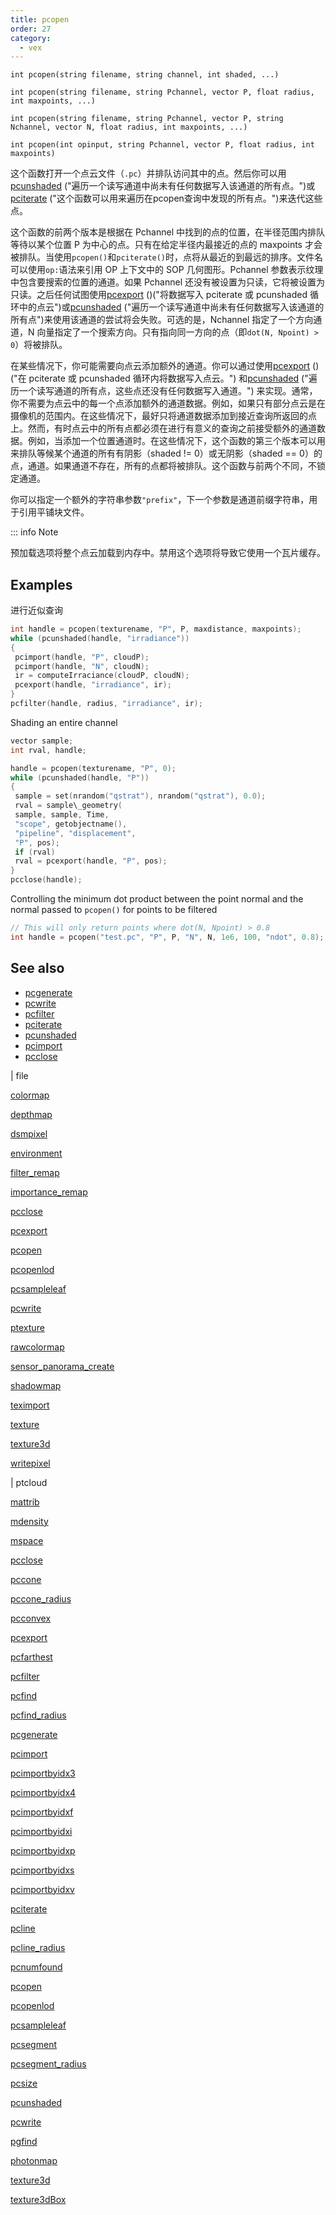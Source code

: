 ```yaml
---
title: pcopen
order: 27
category:
  - vex
---
```


`int pcopen(string filename, string channel, int shaded, ...)`

`int pcopen(string filename, string Pchannel, vector P, float radius, int maxpoints, ...)`

`int pcopen(string filename, string Pchannel, vector P, string Nchannel, vector N, float radius, int maxpoints, ...)`

`int pcopen(int opinput, string Pchannel, vector P, float radius, int maxpoints)`

这个函数打开一个点云文件（`.pc`）并排队访问其中的点。然后你可以用[pcunshaded](pcunshaded.html) ("遍历一个读写通道中尚未有任何数据写入该通道的所有点。")或[pciterate](pciterate.html) ("这个函数可以用来遍历在pcopen查询中发现的所有点。")来迭代这些点。

这个函数的前两个版本是根据在 Pchannel 中找到的点的位置，在半径范围内排队等待以某个位置 P 为中心的点。只有在给定半径内最接近的点的 maxpoints 才会被排队。当使用`pcopen()`和`pciterate()`时，点将从最近的到最远的排序。文件名可以使用`op:`语法来引用 OP 上下文中的 SOP 几何图形。Pchannel 参数表示纹理中包含要搜索的位置的通道。如果 Pchannel 还没有被设置为只读，它将被设置为只读。之后任何试图使用[pcexport](pcexport.html) ()("将数据写入 pciterate 或 pcunshaded 循环中的点云")或[pcunshaded](pcunshaded.html) ("遍历一个读写通道中尚未有任何数据写入该通道的所有点")来使用该通道的尝试将会失败。可选的是，Nchannel 指定了一个方向通道，N 向量指定了一个搜索方向。只有指向同一方向的点（即`dot(N, Npoint) > 0`）将被排队。

在某些情况下，你可能需要向点云添加额外的通道。你可以通过使用[pcexport](pcexport.html) () ("在 pciterate 或 pcunshaded 循环内将数据写入点云。") 和[pcunshaded](pcunshaded.html) ("遍历一个读写通道的所有点，这些点还没有任何数据写入通道。") 来实现。通常，你不需要为点云中的每一个点添加额外的通道数据。例如，如果只有部分点云是在摄像机的范围内。在这些情况下，最好只将通道数据添加到接近查询所返回的点上。然而，有时点云中的所有点都必须在进行有意义的查询之前接受额外的通道数据。例如，当添加一个位置通道时。在这些情况下，这个函数的第三个版本可以用来排队等候某个通道的所有有阴影（shaded != 0）或无阴影（shaded == 0）的点，通道。如果通道不存在，所有的点都将被排队。这个函数与前两个不同，不锁定通道。

你可以指定一个额外的字符串参数`"prefix"`，下一个参数是通道前缀字符串，用于引用平铺块文件。

::: info Note

预加载选项将整个点云加载到内存中。禁用这个选项将导致它使用一个瓦片缓存。

## Examples



进行近似查询

```c
int handle = pcopen(texturename, "P", P, maxdistance, maxpoints);
while (pcunshaded(handle, "irradiance"))
{
 pcimport(handle, "P", cloudP);
 pcimport(handle, "N", cloudN);
 ir = computeIrraciance(cloudP, cloudN);
 pcexport(handle, "irradiance", ir);
}
pcfilter(handle, radius, "irradiance", ir);

```

Shading an entire channel

```c
vector sample;
int rval, handle;

handle = pcopen(texturename, "P", 0);
while (pcunshaded(handle, "P"))
{
 sample = set(nrandom("qstrat"), nrandom("qstrat"), 0.0);
 rval = sample\_geometry(
 sample, sample, Time,
 "scope", getobjectname(),
 "pipeline", "displacement",
 "P", pos);
 if (rval)
 rval = pcexport(handle, "P", pos);
}
pcclose(handle);

```

Controlling the minimum dot product between the point normal and the normal passed to `pcopen()` for points to be filtered

```c
// This will only return points where dot(N, Npoint) > 0.8
int handle = pcopen("test.pc", "P", P, "N", N, 1e6, 100, "ndot", 0.8);

```

## See also

- [pcgenerate](pcgenerate.html)
- [pcwrite](pcwrite.html)
- [pcfilter](pcfilter.html)
- [pciterate](pciterate.html)
- [pcunshaded](pcunshaded.html)
- [pcimport](pcimport.html)
- [pcclose](pcclose.html)

|
file

[colormap](colormap.html)

[depthmap](depthmap.html)

[dsmpixel](dsmpixel.html)

[environment](environment.html)

[filter_remap](filter_remap.html)

[importance_remap](importance_remap.html)

[pcclose](pcclose.html)

[pcexport](pcexport.html)

[pcopen](pcopen.html)

[pcopenlod](pcopenlod.html)

[pcsampleleaf](pcsampleleaf.html)

[pcwrite](pcwrite.html)

[ptexture](ptexture.html)

[rawcolormap](rawcolormap.html)

[sensor_panorama_create](sensor_panorama_create.html)

[shadowmap](shadowmap.html)

[teximport](teximport.html)

[texture](texture.html)

[texture3d](texture3d.html)

[writepixel](writepixel.html)

|
ptcloud

[mattrib](mattrib.html)

[mdensity](mdensity.html)

[mspace](mspace.html)

[pcclose](pcclose.html)

[pccone](pccone.html)

[pccone_radius](pccone_radius.html)

[pcconvex](pcconvex.html)

[pcexport](pcexport.html)

[pcfarthest](pcfarthest.html)

[pcfilter](pcfilter.html)

[pcfind](pcfind.html)

[pcfind_radius](pcfind_radius.html)

[pcgenerate](pcgenerate.html)

[pcimport](pcimport.html)

[pcimportbyidx3](pcimportbyidx3.html)

[pcimportbyidx4](pcimportbyidx4.html)

[pcimportbyidxf](pcimportbyidxf.html)

[pcimportbyidxi](pcimportbyidxi.html)

[pcimportbyidxp](pcimportbyidxp.html)

[pcimportbyidxs](pcimportbyidxs.html)

[pcimportbyidxv](pcimportbyidxv.html)

[pciterate](pciterate.html)

[pcline](pcline.html)

[pcline_radius](pcline_radius.html)

[pcnumfound](pcnumfound.html)

[pcopen](pcopen.html)

[pcopenlod](pcopenlod.html)

[pcsampleleaf](pcsampleleaf.html)

[pcsegment](pcsegment.html)

[pcsegment_radius](pcsegment_radius.html)

[pcsize](pcsize.html)

[pcunshaded](pcunshaded.html)

[pcwrite](pcwrite.html)

[pgfind](pgfind.html)

[photonmap](photonmap.html)

[texture3d](texture3d.html)

[texture3dBox](texture3dBox.html)
